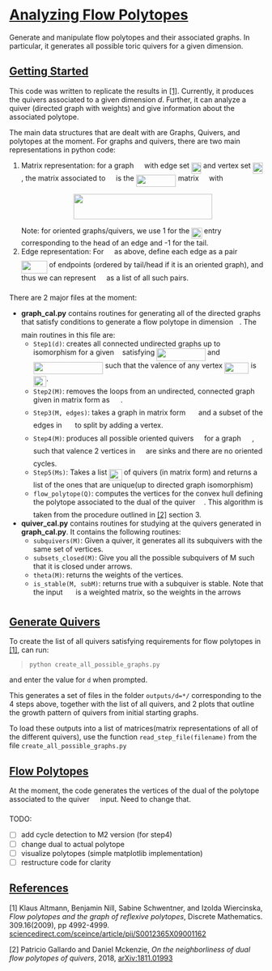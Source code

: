 # [Analyzing Flow Polytopes](#analyzing-flow_polytopes)
Generate and manipulate flow polytopes and their associated graphs. In particular, it generates all possible toric quivers for a given dimension.

## [Getting Started](#getting-started)
This code was written to replicate the results in [\[1\]](#main_paper). Currently, it produces the quivers associated to a given dimension *d*. Further, it can analyze a quiver (directed graph with weights) and give information about the associated polytope. 

The main data structures that are dealt with are Graphs, Quivers, and polytopes at the moment. For graphs and quivers, there are two main representations in python code: 
1. Matrix representation: for a graph <img src="/tex/5201385589993766eea584cd3aa6fa13.svg?invert_in_darkmode&sanitize=true" align=middle width=12.92464304999999pt height=22.465723500000017pt/> with edge set <img src="/tex/0e0fff175b21e36dc5c4cae2cb36897c.svg?invert_in_darkmode&sanitize=true" align=middle width=19.477190699999987pt height=22.465723500000017pt/> and vertex set <img src="/tex/b3f35df4c36a139a959bb2514490cd1d.svg?invert_in_darkmode&sanitize=true" align=middle width=19.477190699999987pt height=22.465723500000017pt/>, the matrix associated to <img src="/tex/5201385589993766eea584cd3aa6fa13.svg?invert_in_darkmode&sanitize=true" align=middle width=12.92464304999999pt height=22.465723500000017pt/> is the <img src="/tex/62e34e95c7c57ce3b9c407f67922d3e6.svg?invert_in_darkmode&sanitize=true" align=middle width=78.95429354999999pt height=24.65753399999998pt/> matrix <img src="/tex/53d147e7f3fe6e47ee05b88b166bd3f6.svg?invert_in_darkmode&sanitize=true" align=middle width=12.32879834999999pt height=22.465723500000017pt/> with <p align="center"><img src="/tex/af61bd1b82d4f93087079adbbc7d2672.svg?invert_in_darkmode&sanitize=true" align=middle width=273.28447079999995pt height=49.315569599999996pt/></p> Note: for oriented graphs/quivers, we use 1 for the <img src="/tex/3e384b223dce750e6c98aa501355f00b.svg?invert_in_darkmode&sanitize=true" align=middle width=20.679527549999985pt height=21.68300969999999pt/> entry corresponding to the head of an edge and -1 for the tail. 
2. Edge representation: For <img src="/tex/5201385589993766eea584cd3aa6fa13.svg?invert_in_darkmode&sanitize=true" align=middle width=12.92464304999999pt height=22.465723500000017pt/> as above, define each edge as a pair <img src="/tex/b31116e7405741aa8eaa5adaa6b31484.svg?invert_in_darkmode&sanitize=true" align=middle width=50.77636904999999pt height=24.65753399999998pt/> of endpoints (ordered by tail/head if it is an oriented graph), and thus we can represent <img src="/tex/5201385589993766eea584cd3aa6fa13.svg?invert_in_darkmode&sanitize=true" align=middle width=12.92464304999999pt height=22.465723500000017pt/> as a list of all such pairs. 

There are 2 major files at the moment:
* **graph\_cal.py** contains routines for generating all of the directed graphs that satisfy conditions to generate a flow polytope in dimension <img src="/tex/2103f85b8b1477f430fc407cad462224.svg?invert_in_darkmode&sanitize=true" align=middle width=8.55596444999999pt height=22.831056599999986pt/>. 
The main routines in this file are: 
    * `Step1(d)`: 
creates all connected undirected graphs up to isomorphism for a given <img src="/tex/2103f85b8b1477f430fc407cad462224.svg?invert_in_darkmode&sanitize=true" align=middle width=8.55596444999999pt height=22.831056599999986pt/> satisfying <img src="/tex/b50f7d37801bbbfa4f855ee8ad3bc566.svg?invert_in_darkmode&sanitize=true" align=middle width=96.43475654999999pt height=24.65753399999998pt/> and <img src="/tex/5bfc9b4f236354b527d35f72b3bedb28.svg?invert_in_darkmode&sanitize=true" align=middle width=137.73828914999999pt height=24.65753399999998pt/> such that the valence of any vertex <img src="/tex/edc38764d2b249d54559b8fd1f3bced4.svg?invert_in_darkmode&sanitize=true" align=middle width=48.12617039999999pt height=22.465723500000017pt/> is <img src="/tex/7e70ada5b76b03379a57d8aca40f296b.svg?invert_in_darkmode&sanitize=true" align=middle width=25.570741349999988pt height=21.18721440000001pt/>. 
    * `Step2(M)`: 
removes the loops from an undirected, connected graph given in matrix form as <img src="/tex/fb97d38bcc19230b0acd442e17db879c.svg?invert_in_darkmode&sanitize=true" align=middle width=17.73973739999999pt height=22.465723500000017pt/>.
    * `Step3(M, edges)`: 
takes a graph in matrix form <img src="/tex/fb97d38bcc19230b0acd442e17db879c.svg?invert_in_darkmode&sanitize=true" align=middle width=17.73973739999999pt height=22.465723500000017pt/> and a subset of the edges in <img src="/tex/fb97d38bcc19230b0acd442e17db879c.svg?invert_in_darkmode&sanitize=true" align=middle width=17.73973739999999pt height=22.465723500000017pt/> to split by adding a vertex.
    * `Step4(M)`: 
produces all possible oriented quivers <img src="/tex/1afcdb0f704394b16fe85fb40c45ca7a.svg?invert_in_darkmode&sanitize=true" align=middle width=12.99542474999999pt height=22.465723500000017pt/> for a graph <img src="/tex/fb97d38bcc19230b0acd442e17db879c.svg?invert_in_darkmode&sanitize=true" align=middle width=17.73973739999999pt height=22.465723500000017pt/>, such that valence 2 vertices in <img src="/tex/1afcdb0f704394b16fe85fb40c45ca7a.svg?invert_in_darkmode&sanitize=true" align=middle width=12.99542474999999pt height=22.465723500000017pt/> are sinks and there are no oriented cycles. 
    * `Step5(Ms)`: 
Takes a list <img src="/tex/b1a9dbac8eac63ce661a58d7dfca05f4.svg?invert_in_darkmode&sanitize=true" align=middle width=25.44519449999999pt height=22.465723500000017pt/> of quivers (in matrix form) and returns a list of the ones that are unique(up to directed graph isomorphism)
    * `flow_polytope(Q)`: 
computes the vertices for the convex hull defining the polytope associated to the dual of the quiver <img src="/tex/1afcdb0f704394b16fe85fb40c45ca7a.svg?invert_in_darkmode&sanitize=true" align=middle width=12.99542474999999pt height=22.465723500000017pt/>. This algorithm is taken from the procedure outlined in [\[2\]](#neighborly_polytopes) section 3. 
* **quiver\_cal.py** contains routines for studying at the quivers generated in **graph\_cal.py**.  It contains the following routines:
    * `subquivers(M)`: Given a quiver, it generates all its subquivers with the same set of vertices. 
    * `subsets_closed(M)`: 
Give you all the possible subquivers of M such that it is closed under arrows. 
    * `theta(M)`: returns the weights of the vertices.
    * `is_stable(M, subM)`: returns true with a subquiver is stable. 
Note that the input <img src="/tex/fb97d38bcc19230b0acd442e17db879c.svg?invert_in_darkmode&sanitize=true" align=middle width=17.73973739999999pt height=22.465723500000017pt/> is a weighted matrix, so the weights in the arrows


## [Generate Quivers](#generate-quivers)
To create the list of all quivers satisfying requirements for flow polytopes in [\[1\]](#main_paper), can run: 

> `python create_all_possible_graphs.py`

and enter the value for `d` when prompted. 

This generates a set of files in the folder `outputs/d=*/` corresponding to the 4 steps above, together with the list of all quivers, and 2 plots that outline the growth pattern of quivers from initial starting graphs. 

To load these outputs into a list of matrices(matrix representations of all of the different quivers), use the function 
`read_step_file(filename)` from the file `create_all_possible_graphs.py`

## [Flow Polytopes](#flow-polytopes)
At the moment, the code generates the vertices of the dual of the polytope associated to the quiver <img src="/tex/1afcdb0f704394b16fe85fb40c45ca7a.svg?invert_in_darkmode&sanitize=true" align=middle width=12.99542474999999pt height=22.465723500000017pt/> input. Need to change that.

TODO: 
- [ ] add cycle detection to M2 version (for step4)
- [ ] change dual to actual polytope
- [ ] visualize polytopes (simple matplotlib implementation)
- [ ] restructure code for clarity

## [References](#references)
<a id='main_paper'>\[1\]
Klaus Altmann, Benjamin Nill, Sabine Schwentner, and Izolda Wiercinska, *Flow polytopes and the graph of reflexive polytopes*, Discrete Mathematics. 309.16(2009), pp 4992-4999. 
[sciencedirect.com/sceince/article/pii/S0012365X09001162](http://www.sciencedirect.com/science/article/pii/S0012365X09001162)</a>

<a id='neighborly_polytopes'>\[2\]
Patricio Gallardo and Daniel Mckenzie, *On the neighborliness of dual flow polytopes of quivers*, 2018, <a href='http://arxiv.org/abs/1811.01993'>arXiv:1811.01993</a>
</a>
